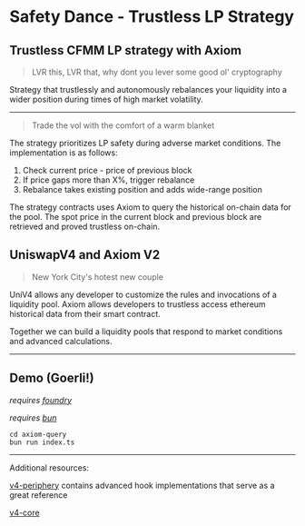 # Safety Dance - Trustless LP Strategy

## **Trustless CFMM LP strategy with Axiom**

> LVR this, LVR that, why dont you lever some good ol' cryptography

Strategy that trustlessly and autonomously rebalances your liquidity into a wider position during times of high market volatility.

---

> Trade the vol with the comfort of a warm blanket

The strategy prioritizes LP safety during adverse market conditions. The implementation is as follows:

1. Check current price - price of previous block
2. If price gaps more than X%, trigger rebalance
3. Rebalance takes existing position and adds wide-range position

The strategy contracts uses Axiom to query the historical on-chain data for the pool. The spot price in the current block and previous block are retrieved and proved trustless on-chain.

## UniswapV4 and Axiom V2

> New York City's hotest new couple

UniV4 allows any developer to customize the rules and invocations of a liquidity pool. Axiom allows developers to trustless access ethereum historical data from their smart contract.

Together we can build a liquidity pools that respond to market conditions and advanced calculations.

---

## Demo (Goerli!)

_requires [foundry](https://book.getfoundry.sh)_

_requires [bun](bun.sh)_

```
cd axiom-query
bun run index.ts
```

---

Additional resources:

[v4-periphery](https://github.com/uniswap/v4-periphery) contains advanced hook implementations that serve as a great reference

[v4-core](https://github.com/uniswap/v4-core)
